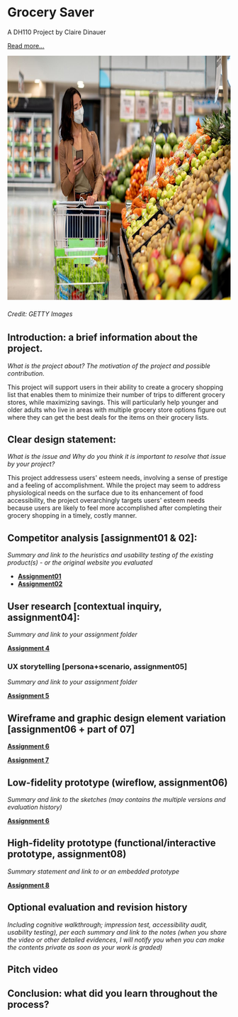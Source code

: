 # Grocery Saver
A DH110 Project by Claire Dinauer

[Read more…](https://clairedinauer.github.io/DH110-Dinauer/assignment8/README.md)

<p align="center">
 <img src="grocerystore.jpg" width="900" height="550">
 </p>
 
###### *Credit: GETTY Images*
 
## Introduction: a brief information about the project. 
*What is the project about? The motivation of the project and possible contribution.*

This project will support users in their ability to create a grocery shopping list that enables them to minimize their number of trips to different grocery stores, while maximizing savings. This will particularly help younger and older adults who live in areas with multiple grocery store options figure out where they can get the best deals for the items on their grocery lists.

## Clear design statement: 
*What is the issue and Why do you think it is important to resolve that issue by your project?*

This project addressess users' esteem needs, involving a sense of prestige and a feeling of accomplishment. While the project may seem to address physiological needs on the surface due to its enhancement of food accessibility, the project overarchingly targets users' esteem needs because users are likely to feel more accomplished after completing their grocery shopping in a timely, costly manner.

## Competitor analysis [assignment01 & 02]:
*Summary and link to the heuristics and usability testing of the *existing* product(s) - or the *original* website you evaluated*

- [**Assignment01**](https://github.com/clairedinauer/DH110-Dinauer/tree/main/assignment1)
- [**Assignment02**](https://github.com/clairedinauer/DH110-Dinauer/tree/main/assignment2)

## User research [contextual inquiry, assignment04]:
*Summary and link to your assignment folder*

[**Assignment 4**](https://github.com/clairedinauer/DH110-Dinauer/tree/main/assignment4)

### UX storytelling [persona+scenario, assignment05]
*Summary and link to your assignment folder*

[**Assignment 5**](https://github.com/clairedinauer/DH110-Dinauer/tree/main/assignment5)

## Wireframe and graphic design element variation [assignment06 + part of 07]

[**Assignment 6**](https://github.com/clairedinauer/DH110-Dinauer/tree/main/assignment6)

[**Assignment 7**](https://github.com/clairedinauer/DH110-Dinauer/tree/main/assignment7)

## Low-fidelity prototype (wireflow, assignment06)
*Summary and link to the sketches (may contains the multiple versions and evaluation history)*

[**Assignment 6**](https://github.com/clairedinauer/DH110-Dinauer/tree/main/assignment6)

## High-fidelity prototype (functional/interactive prototype, assignment08)
*Summary statement and link to or an embedded prototype*

[**Assignment 8**](https://github.com/clairedinauer/DH110-Dinauer/tree/main/assignment8)

## Optional evaluation and revision history 
*Including cognitive walkthrough; impression test, accessibility audit, usability testing), per each summary and link to the notes (when you share the video or other detailed evidences, I will notify you when you can make the contents private as soon as your work is graded)*

## Pitch video 

## Conclusion: what did you learn throughout the process?

